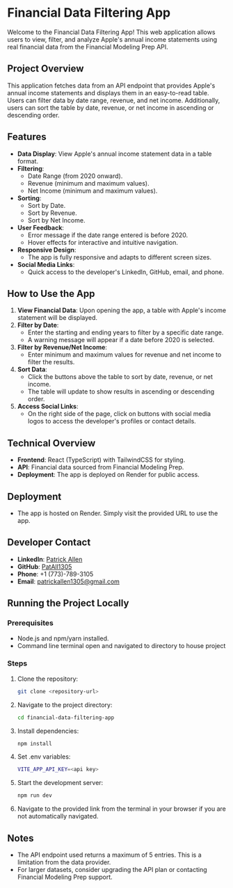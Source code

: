 # Financial Data Filtering App

Welcome to the Financial Data Filtering App! This web application allows users to view, filter, and analyze Apple's annual income statements using real financial data from the Financial Modeling Prep API.

## Project Overview
This application fetches data from an API endpoint that provides Apple's annual income statements and displays them in an easy-to-read table. Users can filter data by date range, revenue, and net income. Additionally, users can sort the table by date, revenue, or net income in ascending or descending order.

## Features
- **Data Display**: View Apple's annual income statement data in a table format.
- **Filtering**:
  - Date Range (from 2020 onward).
  - Revenue (minimum and maximum values).
  - Net Income (minimum and maximum values).
- **Sorting**:
  - Sort by Date.
  - Sort by Revenue.
  - Sort by Net Income.
- **User Feedback**:
  - Error message if the date range entered is before 2020.
  - Hover effects for interactive and intuitive navigation.
- **Responsive Design**:
  - The app is fully responsive and adapts to different screen sizes.
- **Social Media Links**:
  - Quick access to the developer's LinkedIn, GitHub, email, and phone.

## How to Use the App
1. **View Financial Data**: Upon opening the app, a table with Apple's income statement will be displayed.
2. **Filter by Date**:
   - Enter the starting and ending years to filter by a specific date range.
   - A warning message will appear if a date before 2020 is selected.
3. **Filter by Revenue/Net Income**:
   - Enter minimum and maximum values for revenue and net income to filter the results.
4. **Sort Data**:
   - Click the buttons above the table to sort by date, revenue, or net income.
   - The table will update to show results in ascending or descending order.
5. **Access Social Links**:
   - On the right side of the page, click on buttons with social media logos to access the developer's profiles or contact details.

## Technical Overview
- **Frontend**: React (TypeScript) with TailwindCSS for styling.
- **API**: Financial data sourced from Financial Modeling Prep.
- **Deployment**: The app is deployed on Render for public access.

## Deployment
- The app is hosted on Render. Simply visit the provided URL to use the app.

## Developer Contact
- **LinkedIn**: [Patrick Allen](https://www.linkedin.com/in/patrick-allen-540938246/)
- **GitHub**: [PatAll1305](https://github.com/PatAll1305)
- **Phone**: +1 (773)-789-3105
- **Email**: patrickallen1305@gmail.com

## Running the Project Locally
### Prerequisites
- Node.js and npm/yarn installed.
- Command line terminal open and navigated to directory to house project

### Steps
1. Clone the repository:
   ```bash
   git clone <repository-url>
   ```
2. Navigate to the project directory:
   ```bash
   cd financial-data-filtering-app
   ```
3. Install dependencies:
   ```bash
   npm install
   ```
4. Set .env variables:
   ```bash
   VITE_APP_API_KEY=<api key>
   ```
5. Start the development server:
   ```bash
   npm run dev
   ```
6. Navigate to the provided link from the terminal in your browser if you are not automatically navigated.

## Notes
- The API endpoint used returns a maximum of 5 entries. This is a limitation from the data provider.
- For larger datasets, consider upgrading the API plan or contacting Financial Modeling Prep support.
